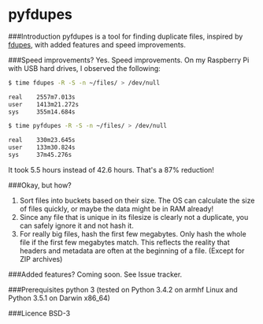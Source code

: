 # pyfdupes

###Introduction
pyfdupes is a tool for finding duplicate files, inspired by [fdupes](https://github.com/adrianlopezroche/fdupes),
with added features and speed improvements.

###Speed improvements?
Yes. Speed improvements. On my Raspberry Pi with USB hard drives, I observed the following:
```bash
$ time fdupes -R -S -n ~/files/ > /dev/null

real    2557m7.013s
user    1413m21.272s
sys     355m14.684s

$ time pyfdupes -R -S -n ~/files/ > /dev/null

real    330m23.645s
user    133m30.824s
sys     37m45.276s
```

It took 5.5 hours instead of 42.6 hours. That's a 87% reduction!

###Okay, but how?
1. Sort files into buckets based on their size. The OS can calculate the size of files quickly, or maybe the data might be in RAM already!
2. Since any file that is unique in its filesize is clearly not a duplicate, you can safely ignore it and not hash it.
3. For really big files, hash the first few megabytes. Only hash the whole file if the first few megabytes match. 
This reflects the reality that headers and metadata are often at the beginning of a file. (Except for ZIP archives)


###Added features?
Coming soon. See Issue tracker. 


###Prerequisites
python 3 (tested on Python 3.4.2 on armhf Linux and Python 3.5.1 on Darwin x86_64)


###Licence
BSD-3
